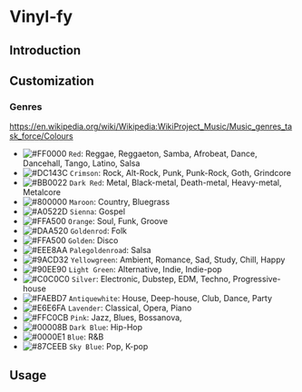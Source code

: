 # Vinyl-fy

## Introduction

## Customization

### Genres

https://en.wikipedia.org/wiki/Wikipedia:WikiProject_Music/Music_genres_task_force/Colours

- ![#FF0000](https://placehold.co/15x15/FF0000/FF0000.png) `Red`: Reggae, Reggaeton, Samba, Afrobeat, Dance, Dancehall, Tango, Latino, Salsa
- ![#DC143C](https://placehold.co/15x15/DC143C/DC143C.png) `Crimson`: Rock, Alt-Rock, Punk, Punk-Rock, Goth, Grindcore
- ![#BB0022](https://placehold.co/15x15/BB0022/BB0022.png) `Dark Red`: Metal, Black-metal, Death-metal, Heavy-metal, Metalcore
- ![#800000](https://placehold.co/15x15/800000/800000.png) `Maroon`: Country, Bluegrass
- ![#A0522D](https://placehold.co/15x15/A0522D/A0522D.png) `Sienna`: Gospel
- ![#FFA500](https://placehold.co/15x15/FFA500/FFA500.png) `Orange`: Soul, Funk, Groove
- ![#DAA520](https://placehold.co/15x15/DAA520/DAA520.png) `Goldenrod`: Folk
- ![#FFA500](https://placehold.co/15x15/FFA500/FFA500.png) `Golden`: Disco
- ![#EEE8AA](https://placehold.co/15x15/EEE8AA/EEE8AA.png) `Palegoldenroad`: Salsa
- ![#9ACD32](https://placehold.co/15x15/9ACD32/9ACD32.png) `Yellowgreen`: Ambient, Romance, Sad, Study, Chill, Happy
- ![#90EE90](https://placehold.co/15x15/90EE90/90EE90.png) `Light Green`: Alternative, Indie, Indie-pop
- ![#C0C0C0](https://placehold.co/15x15/C0C0C0/C0C0C0.png) `Silver`: Electronic, Dubstep, EDM, Techno, Progressive-house
- ![#FAEBD7](https://placehold.co/15x15/FAEBD7/FAEBD7.png) `Antiquewhite`: House, Deep-house, Club, Dance, Party
- ![#E6E6FA](https://placehold.co/15x15/E6E6FA/E6E6FA.png) `Lavender`: Classical, Opera, Piano
- ![#FFC0CB](https://placehold.co/15x15/FFC0CB/FFC0CB.png) `Pink`: Jazz, Blues, Bossanova, 
- ![#00008B](https://placehold.co/15x15/00008B/00008B.png) `Dark Blue`: Hip-Hop
- ![#0000E1](https://placehold.co/15x15/0000E1/0000E1.png) `Blue`: R&B
- ![#87CEEB](https://placehold.co/15x15/87CEEB/87CEEB.png) `Sky Blue`: Pop, K-pop
<!-- - ![#](https://placehold.co/15x15//.png) ``:  -->


## Usage